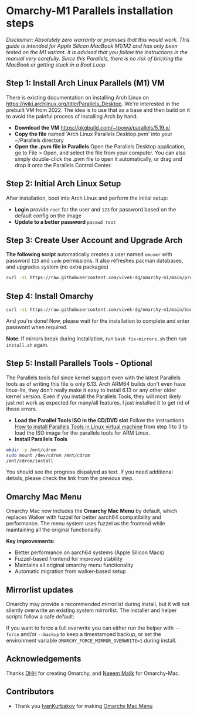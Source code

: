 <!-- <img width="2560" height="1600" alt="screenshot-2025-09-28_11-19-38" src="https://github.com/user-attachments/assets/dbce832d-4054-4fbb-8057-e521be4859f8" /> -->

# Omarchy-M1 Parallels installation steps

_Disclaimer: Absolutely zero warranty or promises that this would work. This guide is intended for Apple Silicon MacBook M1/M2 and has only been tested on the M1 variant. It is advised that you follow the instructions in the manual very carefully. Since this Parallels, there is no risk of bricking the MacBook or getting stuck in a Boot Loop._

## Step 1: Install Arch Linux Parallels (M1) VM

There is existing documentation on installing Arch Linux on https://wiki.archlinux.org/title/Parallels_Desktop. We're interested in the prebuilt VM from 2022. The idea is to use that as a base and then build on it to avoid the painful process of installing Arch by hand.

- **Download the VM** https://pkgbuild.com/~tpowa/parallels/5.19.x/
- **Copy the file** named 'Arch Linux Parallels Desktop.pvm' into your ~/Parallels directory
- **Open the .pvm file in Parallels** Open the Parallels Desktop application, go to File > Open, and select the file from your computer. You can also simply double-click the .pvm file to open it automatically, or drag and drop it onto the Parallels Control Center.

## Step 2: Initial Arch Linux Setup

After installation, boot into Arch Linux and perform the initial setup:
- **Login** provide `root` for the user and `123` for password based on the default config on the image
- **Update to a better password** `passwd root`

## Step 3: Create User Account and Upgrade Arch

**The following script** automatically creates a user named `omuser` with password `123` and `sudo` permissions. It also refreshes pacman databases, and upgrades system (no extra packages)
```bash
curl -sL https://raw.githubusercontent.com/vivek-dg/omarchy-m1/main/prereq.sh | bash
```

## Step 4: Install Omarchy
```bash
curl -sL https://raw.githubusercontent.com/vivek-dg/omarchy-m1/main/boot.sh | bash
```

   And you're done! Now, please wait for the installation to complete and enter password when required.

**Note**: If mirrors break during installation, run `bash fix-mirrors.sh` then run `install.sh` again.


## Step 5: Install Parallels Tools - Optional

The Parallels tools fail since kernel support even with the latest Parallels tools as of writing this file is only 6.13. Arch ARM64 builds don't even have linux-lts, they don't really make it easy to install 6.13 or any other older kernel version. Even if you install the Parallels Tools, they will most likely just not work as expected for many/all features. I just installed it to get rid of those errors.

- **Load the Parallel Tools ISO in the CD/DVD slot** Follow the instructions [How to install Parallels Tools in Linux virtual machine](https://kb.parallels.com/en/129740) from step 1 to 3 to load the ISO image for the parallels tools for ARM Linux.
- **Install Parallels Tools**
```bash
mkdir -p /mnt/cdrom
sudo mount /dev/cdrom /mnt/cdrom
/mnt/cdrom/install
```
You should see the progress dispalyed as text. If you need additional details, please check the link from the previous step.

## Omarchy Mac Menu

Omarchy Mac now includes the **Omarchy Mac Menu** by default, which replaces Walker with fuzzel for better aarch64 compatibility and performance. The menu system uses fuzzel as the frontend while maintaining all the original functionality.

**Key improvements:**
- Better performance on aarch64 systems (Apple Silicon Macs)
- Fuzzel-based frontend for improved stability
- Maintains all original omarchy menu functionality
- Automatic migration from walker-based setup


## Mirrorlist updates

Omarchy may provide a recommended mirrorlist during install, but it will not silently overwrite an existing system mirrorlist. The installer and helper scripts follow a safe default:


If you want to force a full overwrite you can either run the helper with `--force` and/or `--backup` to keep a timestamped backup, or set the environment variable `OMARCHY_FORCE_MIRROR_OVERWRITE=1` during install.

<!--
---

New updates coming soon...

### If you enjoy __Omarchy Mac__, please give it a star and share your exprience on Twitter/X by tagging me [@tiredkebab](https://x.com/tiredkebab) 

Join [Omarchy Mac Discord server](https://discord.gg/KNQRk7dMzy) for updates and support.

- Please consider donation-  [![Buy Me A Coffee](https://img.shields.io/badge/Buy%20Me%20A%20Coffee-FFDD00?style=for-the-badge&logo=buymeacoffee&logoColor=black)](https://buymeacoffee.com/malik2015no)

-->

## Acknowledgements

Thanks [DHH](https://github.com/dhh) for creating Omarchy, and [Naeem Malik](https://github.com/malik-na) for Omarchy-Mac.

## Contributors

- Thank you [IvanKurbakov](https://github.com/tayowrld) for making [Omarchy Mac Menu](https://github.com/tayowrld/omarchy-mac-menu)

